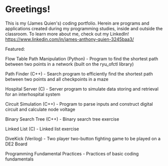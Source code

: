 Greetings!
===============

This is my (James Quien's) coding portfolio.
Herein are programs and applications created during my programming studies, inside and outside the classroom.
To learn more about me, check out my LinkedIn! https://www.linkedin.com/in/james-anthony-quien-3245baa3/

Featured:

Flow Table Path Manipulation (Python) - Program to find the shortest path between two points in a network (built on the ryu_ofctl library)

Path Finder (C++) - Search program to efficiently find the shortest path between two points and all checkpoints in a maze

Hospital Server (C) - Server program to simulate data storing and retrieval for an interhospital system

Circuit Simulation (C++) - Program to parse inputs and construct digital circuit and calculate node voltage

Binary Search Tree (C++) - Binary search tree exercise

Linked List (C) - Linked list exercise

DiveKick (Verilog) - Two player two-button fighting game to be played on a DE2 Board

Programming Fundamental Practices - Practices of basic coding fundamentals

